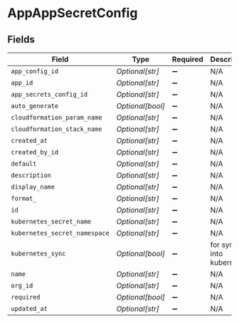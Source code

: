 # AppAppSecretConfig


## Fields

| Field                         | Type                          | Required                      | Description                   |
| ----------------------------- | ----------------------------- | ----------------------------- | ----------------------------- |
| `app_config_id`               | *Optional[str]*               | :heavy_minus_sign:            | N/A                           |
| `app_id`                      | *Optional[str]*               | :heavy_minus_sign:            | N/A                           |
| `app_secrets_config_id`       | *Optional[str]*               | :heavy_minus_sign:            | N/A                           |
| `auto_generate`               | *Optional[bool]*              | :heavy_minus_sign:            | N/A                           |
| `cloudformation_param_name`   | *Optional[str]*               | :heavy_minus_sign:            | N/A                           |
| `cloudformation_stack_name`   | *Optional[str]*               | :heavy_minus_sign:            | N/A                           |
| `created_at`                  | *Optional[str]*               | :heavy_minus_sign:            | N/A                           |
| `created_by_id`               | *Optional[str]*               | :heavy_minus_sign:            | N/A                           |
| `default`                     | *Optional[str]*               | :heavy_minus_sign:            | N/A                           |
| `description`                 | *Optional[str]*               | :heavy_minus_sign:            | N/A                           |
| `display_name`                | *Optional[str]*               | :heavy_minus_sign:            | N/A                           |
| `format_`                     | *Optional[str]*               | :heavy_minus_sign:            | N/A                           |
| `id`                          | *Optional[str]*               | :heavy_minus_sign:            | N/A                           |
| `kubernetes_secret_name`      | *Optional[str]*               | :heavy_minus_sign:            | N/A                           |
| `kubernetes_secret_namespace` | *Optional[str]*               | :heavy_minus_sign:            | N/A                           |
| `kubernetes_sync`             | *Optional[bool]*              | :heavy_minus_sign:            | for syncing into kubernetes   |
| `name`                        | *Optional[str]*               | :heavy_minus_sign:            | N/A                           |
| `org_id`                      | *Optional[str]*               | :heavy_minus_sign:            | N/A                           |
| `required`                    | *Optional[bool]*              | :heavy_minus_sign:            | N/A                           |
| `updated_at`                  | *Optional[str]*               | :heavy_minus_sign:            | N/A                           |